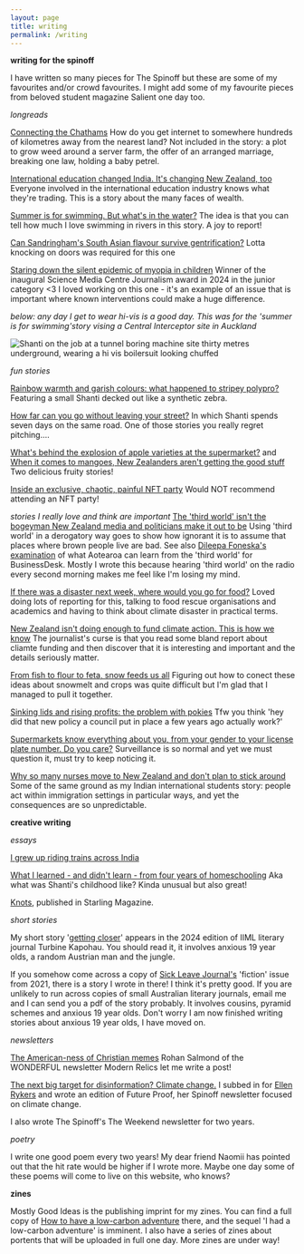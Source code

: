 ```yaml
---
layout: page
title: writing
permalink: /writing
---
```


**writing for the spinoff**

I have written so many pieces for The Spinoff but these are some of my favourites and/or crowd favourites. I might add some of my favourite pieces from beloved student magazine Salient one day too. 

_longreads_

[Connecting the Chathams](https://thespinoff.co.nz/internet/10-06-2022/connecting-the-chathams) How do you get internet to somewhere hundreds of kilometres away from the nearest land? Not included in the story: a plot to grow weed around a server farm, the offer of an arranged marriage, breaking one law, holding a baby petrel. 

[International education changed India. It's changing New Zealand, too](https://thespinoff.co.nz/society/08-01-2024/international-education-changed-india-its-changing-new-zealand-too-2) Everyone involved in the international education industry knows what they're trading. This is a story about the many faces of wealth. 

[Summer is for swimming. But what's in the water?](https://thespinoff.co.nz/society/15-12-2023/summer-is-for-swimming-but-whats-in-the-water) The idea is that you can tell how much I love swimming in rivers in this story. A joy to report! 

[Can Sandringham's South Asian flavour survive gentrification?](https://thespinoff.co.nz/kai/08-07-2024/can-sandringhams-south-asian-flavour-survive-gentrification) Lotta knocking on doors was required for this one

[Staring down the silent epidemic of myopia in children](https://thespinoff.co.nz/society/15-04-2024/staring-down-the-silent-epidemic-of-childrens-myopia) Winner of the inaugural Science Media Centre Journalism award in 2024 in the junior category <3 I loved working on this one - it's an example of an issue that is important where known interventions could make a huge difference.

_below: any day I get to wear hi-vis is a good day. This was for the 'summer is for swimming'story vising a Central Interceptor site in Auckland_

![Shanti on the job at a tunnel boring machine site thirty metres underground, wearing a hi vis boilersuit looking chuffed](/shanti-mathias/assets/IMG_1464(2).jpg)

_fun stories_

[Rainbow warmth and garish colours: what happened to stripey polypro?](https://thespinoff.co.nz/society/08-07-2024/rainbow-warmth-and-garish-colours-when-did-stripy-polyprop-disappear) Featuring a small Shanti decked out like a synthetic zebra. 

[How far can you go without leaving your street?](https://thespinoff.co.nz/society/07-01-2024/how-far-can-you-go-without-leaving-your-street-2) In which Shanti spends seven days on the same road. One of those stories you really regret pitching.... 

[What's behind the explosion of apple varieties at the supermarket?](https://thespinoff.co.nz/kai/28-03-2024/whats-behind-the-explosion-of-apple-varieties-at-the-supermarket) and [When it comes to mangoes, New Zealanders aren't getting the good stuff](https://thespinoff.co.nz/kai/14-06-2023/when-it-comes-to-mangoes-new-zealanders-arent-getting-the-good-stuff) Two delicious fruity stories! 

[Inside an exclusive, chaotic, painful NFT party](https://thespinoff.co.nz/summer-2022/31-12-2022/inside-an-exclusive-chaotic-painful-nft-party) Would NOT recommend attending an NFT party! 

_stories I really love and think are important_
[The 'third world' isn't the bogeyman New Zealand media and politicians make it out to be](https://thespinoff.co.nz/media/26-05-2023/the-third-world-isnt-the-bogeyman-new-zealand-seems-to-think-it-is) Using 'third world' in a derogatory way goes to show how ignorant it is to assume that places where brown people live are bad. See also [Dileepa Foneska's examination](https://businessdesk.co.nz/article/economy/nz-and-third-world-lessons-for-politicians-and-businesspeople) of what Aotearoa can learn from the 'third world' for BusinessDesk. Mostly I wrote this because hearing 'third world' on the radio every second morning makes me feel like I'm losing my mind. 

[If there was a disaster next week, where would you go for food?](https://thespinoff.co.nz/kai/20-03-2024/if-there-was-a-disaster-next-week-where-would-you-go-for-food) Loved doing lots of reporting for this, talking to food rescue organisations and academics and having to think about climate disaster in practical terms. 

[New Zealand isn't doing enough to fund climate action. This is how we know](https://thespinoff.co.nz/politics/13-09-2024/new-zealand-isnt-doing-enough-to-fund-climate-action-this-is-how-we-know) The journalist's curse is that you read some bland report about cliamte funding and then discover that it is interesting and important and the details seriously matter.

[From fish to flour to feta, snow feeds us all](https://thespinoff.co.nz/kai/10-07-2024/from-fish-to-flour-to-feta-snow-feeds-us-all) Figuring out how to conect these ideas about snowmelt and crops was quite difficult but I'm glad that I managed to pull it together.

[Sinking lids and rising profits: the problem with pokies](https://thespinoff.co.nz/society/25-06-2024/sinking-lids-and-rising-profits-the-problem-with-pokies) Tfw you think 'hey did that new policy a council put in place a few years ago actually work?' 

[Supermarkets know everything about you, from your gender to your license plate number. Do you care?](https://thespinoff.co.nz/society/25-03-2024/supermarkets-know-everything-from-your-gender-to-licence-plate-number-do-you-care) Surveillance is so normal and yet we must question it, must try to keep noticing it.

[Why so many nurses move to New Zealand and don't plan to stick around](https://thespinoff.co.nz/society/12-07-2024/why-so-many-nurses-move-to-new-zealand-but-dont-plan-to-stick-around) Some of the same ground as my Indian international students story: people act within immigration settings in particular ways, and yet the consequences are so unpredictable.

**creative writing**

_essays_

[I grew up riding trains across India](https://thespinoff.co.nz/society/19-02-2023/the-sunday-essay-i-grew-up-riding-trains-across-india)


[What I learned - and didn't learn - from four years of homeschooling](https://thespinoff.co.nz/society/10-10-2024/what-i-learned-and-didnt-learn-from-four-years-of-home-education) Aka what was Shanti's childhood like? Kinda unusual but also great! 

[Knots](https://www.starlingmag.com/issue-9/shanti-mathias), published in Starling Magazine. 

_short stories_


My short story '[getting closer](https://turbinekapohau.org.nz/2024-contents-fiction-shanti-mathias/)' appears in the 2024 edition of IIML literary journal Turbine Kapohau. You should read it, it involves anxious 19 year olds, a random Austrian man and the jungle.


If you somehow come across a copy of [Sick Leave Journal's](https://www.instagram.com/sickleave__/?hl=en) 'fiction' issue from 2021, there is a story I wrote in there! I think it's pretty good. If you are unlikely to run across copies of small Australian literary journals, email me and I can send you a pdf of the story probably. It involves cousins, pyramid schemes and anxious 19 year olds. Don't worry I am now finished writing stories about anxious 19 year olds, I have moved on.


_newsletters_


[The American-ness of Christian memes](https://www.modernrelics.email/the-american-ness-of-christian-memes/) Rohan Salmond of the WONDERFUL newsletter Modern Relics let me write a post! 

[The next big target for disinformation? Climate change.](https://spinofffutureproof.substack.com/p/the-next-big-target-for-disinformation) I subbed in for [Ellen Rykers](https://www.ellenrykers.com/) and wrote an edition of Future Proof, her Spinoff newsletter focused on climate change.


I also wrote The Spinoff's The Weekend newsletter for two years. 


_poetry_


I write one good poem every two years! My dear friend Naomii has pointed out that the hit rate would be higher if I wrote more. Maybe one day some of these poems will come to live on this website, who knows? 

**zines**

Mostly Good Ideas is the publishing imprint for my zines. You can find a full copy of [How to have a low-carbon adventure](https://mostlygoodideas.nz/zine) there, and the sequel 'I had a low-carbon adventure' is imminent. I also have a series of zines about portents that will be uploaded in full one day. More zines are under way!
